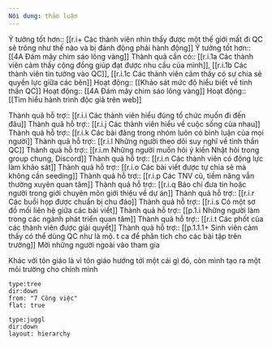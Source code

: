 ```yaml
---
Nội dung: thảo luận
---
```


Ý tưởng tốt hơn:: [[r.i+ Các thành viên nhìn thấy được một thế giới mất đi QC sẽ trông như thế nào và bị đánh động phải hành động]]
Ý tưởng tốt hơn::[[4A Đám mây chim sáo lông vàng]]
Thành quả cần có:: [[r.i.1a Các thành viên cảm thấy cộng đồng giúp đạt được nhu cầu của mình]], [[r.i.1b Các thành viên tin tưởng vào QC]], [[r.i.1c Các thành viên cảm thấy có sự chia sẻ quyền lực giữa các bên]] 
Hoạt động:: [[Khảo sát mức độ hiểu biết về tinh thần QC]]
Hoạt động:: [[4A Đám mây chim sáo lông vàng]]
Hoạt động:: [[Tìm hiểu hành trình độc giả trên web]]

Thành quả hỗ trợ:: [[r.i.i Các thành viên hiểu đúng tổ chức muốn đi đến đâu]]
Thành quả hỗ trợ:: [[r.i.j Các thành viên hiểu về cuộc sống của nhau]]
Thành quả hỗ trợ:: [[r.i.k Các bài đăng trong nhóm luôn có bình luận của mọi người]]
Thành quả hỗ trợ:: [[r.i.l Những người theo dõi suy nghĩ về tinh thần QC]]
Thành quả hỗ trợ:: [[r.i.m Những người muốn hỏi ý kiến Nhật hỏi trong group chung, Discord]]
Thành quả hỗ trợ:: [[r.i.n Các thành viên có động lực làm khảo sát]]
Thành quả hỗ trợ:: [[r.i.o Các bài viết được tự chia sẻ mà không cần seeding]]
Thành quả hỗ trợ:: [[r.i.p Các TNV cũ, tiềm năng vẫn thường xuyên quan tâm]]
Thành quả hỗ trợ:: [[r.i.q Báo chí đưa tin hoặc người trong giới chuyên môn giới thiệu về dự án]]
Thành quả hỗ trợ:: [[r.i.r Các buổi họp được chuẩn bị chu đáo]]
Thành quả hỗ trợ:: [[r.i.s Có một sơ đồ mối liên hệ giữa các bài viết]]
Thành quả hỗ trợ:: [[p.1.i Những người làm trong các ngành phát triển quan tâm]]
Thành quả hỗ trợ:: [[r.i.t Các phốt của các thành viên được giải quyết]] 
Thành quả hỗ trợ:: [[p.1.1.1+ Sinh viên cảm thấy có thể dùng QC như là mộ. t ca để phân tích cho các bài tập trên trường]]
Mời những người ngoài vào tham gia

Khác với tôn giáo là vì tôn giáo hướng tới một cái gì đó, còn mình tạo ra một môi trường cho chính mình

```breadcrumbs
type:tree
dir:down
from: "7 Công việc" 
flat: true
```
```breadcrumbs
type:juggl
dir:down
layout: hierarchy
```